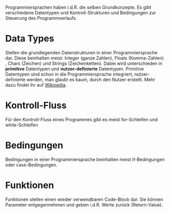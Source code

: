 Programmiersprachen haben i.d.R. die selben Grundkonzepte. Es gibt verschiedene Datentypen und Kontroll-Strukturen und Bedingungen zur Steuerung des Programmverlaufs.
# Data Types

Stellen die grundlegenden Datenstrukturen in einer Programmiersprache dar. Diese beinhalten meist: Integer (ganze Zahlen), Floats (Komma-Zahlen) , Chars (Zeichen) und Strings (Zeichenketten). Dabei wird unterschieden in **primitive** Datentypen und **nutzer-definierte** Datentypen. Primitive Datentypen sind schon in die Programmiersprache integriert, nutzer-definierte werden, man glaubt es kaum, durch den Nutzer erstellt. Mehr dazu findet ihr auf [Wikipedia](https://en.wikipedia.org/wiki/Data_type).

# Kontroll-Fluss

Für den Kontroll-Fluss eines Programmes gibt es meist for-Schleifen und while-Schleifen

# Bedingungen

Bedingungen in einer Programmiersprache beinhalten meist if-Bedingungen oder case-Bedingungen.

# Funktionen

Funktionen stellen einen wieder verwendbaren Code-Block dar. Sie können Parameter entgegennehmen und geben i.d.R. Werte zurück (Return-Value).

